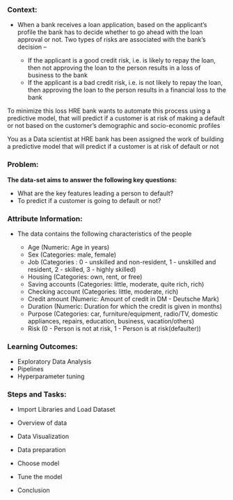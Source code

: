 ### **Context:**

-   When a bank receives a loan application, based on the applicant’s profile the bank has to decide whether to go ahead with the loan approval or not. Two types of risks are associated with the bank’s decision –
    
    -   If the applicant is a good credit risk, i.e. is likely to repay the loan, then not approving the loan to the person results in a loss of business to the bank
    -   If the applicant is a bad credit risk, i.e. is not likely to repay the loan, then approving the loan to the person results in a financial loss to the bank                                               

To minimize this loss HRE bank wants to automate this process using a predictive model, that will predict if a customer is at risk of making a default or not based on the customer’s demographic and socio-economic profiles

You as a Data scientist at HRE bank has been assigned the work of building a predictive model that will predict if a customer is at risk of default or not

### **Problem:**

**The data-set aims to answer the following key questions:**

-   What are the key features leading a person to default?
-   To predict if a customer is going to default or not?

### **Attribute Information**:

-   The data contains the following characteristics of the people
    
    -   Age (Numeric: Age in years)
    -   Sex (Categories: male, female)
    -   Job (Categories : 0 - unskilled and non-resident, 1 - unskilled and resident, 2 - skilled, 3 - highly skilled)
    -   Housing (Categories: own, rent, or free)
    -   Saving accounts (Categories: little, moderate, quite rich, rich)
    -   Checking account (Categories: little, moderate, rich)
    -   Credit amount (Numeric: Amount of credit in DM - Deutsche Mark)
    -   Duration (Numeric: Duration for which the credit is given in months)
    -   Purpose (Categories: car, furniture/equipment, radio/TV, domestic appliances, repairs, education, business, vacation/others)
    -   Risk (0 - Person is not at risk, 1 - Person is at risk(defaulter))
    

### **Learning Outcomes:**

-   Exploratory Data Analysis
-   Pipelines
-   Hyperparameter tuning

### **Steps and Tasks:**

-   Import Libraries and Load Dataset

-   Overview of data
-   Data Visualization

-   Data preparation
-   Choose model
-   Tune the model

-   Conclusion